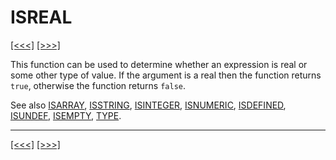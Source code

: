 # ISREAL

[\[\<\<\<\]](ug_25.103.md) [\[\>\>\>\]](ug_25.105.md)

This function can be used to determine whether an expression is real or
some other type of value. If the argument is a real then the function
returns `true`, otherwise the function returns `false`.

See also [ISARRAY](ug_25.98.md), [ISSTRING](ug_25.106.md),
[ISINTEGER](ug_25.102.md), [ISNUMERIC](ug_25.103.md),
[ISDEFINED](ug_25.99.md), [ISUNDEF](ug_25.107.md),
[ISEMPTY](ug_25.101.md), [TYPE](ug_25.202.md).

-----

[\[\<\<\<\]](ug_25.103.md) [\[\>\>\>\]](ug_25.105.md)
